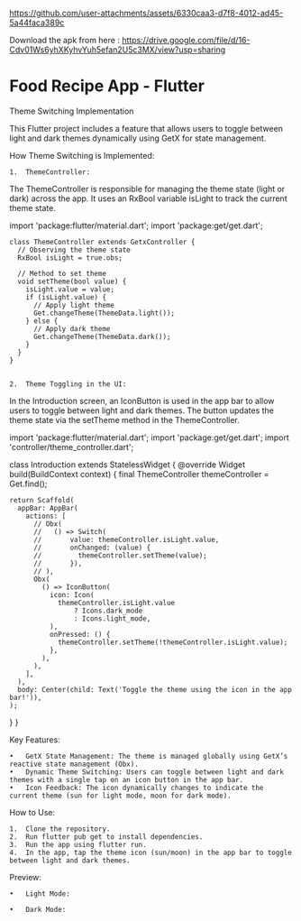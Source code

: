 
https://github.com/user-attachments/assets/6330caa3-d7f8-4012-ad45-5a44faca389c


Download the apk from here : https://drive.google.com/file/d/16-Cdv01Ws6yhXKyhvYuh5efan2U5c3MX/view?usp=sharing

# Food Recipe App - Flutter

Theme Switching Implementation

This Flutter project includes a feature that allows users to toggle between light and dark themes dynamically using GetX for state management.

How Theme Switching is Implemented:

	1.	ThemeController:
The ThemeController is responsible for managing the theme state (light or dark) across the app. It uses an RxBool variable isLight to track the current theme state.

import 'package:flutter/material.dart';
import 'package:get/get.dart';

	class ThemeController extends GetxController {
	  // Observing the theme state
	  RxBool isLight = true.obs;
	
	  // Method to set theme
	  void setTheme(bool value) {
	    isLight.value = value;
	    if (isLight.value) {
	      // Apply light theme
	      Get.changeTheme(ThemeData.light());
	    } else {
	      // Apply dark theme
	      Get.changeTheme(ThemeData.dark());
	    }
	  }
	}


	2.	Theme Toggling in the UI:
In the Introduction screen, an IconButton is used in the app bar to allow users to toggle between light and dark themes. The button updates the theme state via the setTheme method in the ThemeController.

import 'package:flutter/material.dart';
import 'package:get/get.dart';
import 'controller/theme_controller.dart';

class Introduction extends StatelessWidget {
  @override
  Widget build(BuildContext context) {
    final ThemeController themeController = Get.find<ThemeController>();

    return Scaffold(
      appBar: AppBar(
        actions: [
          // Obx(
          //   () => Switch(
          //       value: themeController.isLight.value,
          //       onChanged: (value) {
          //         themeController.setTheme(value);
          //       }),
          // ),
          Obx(
            () => IconButton(
              icon: Icon(
                themeController.isLight.value
                    ? Icons.dark_mode
                    : Icons.light_mode,
              ),
              onPressed: () {
                themeController.setTheme(!themeController.isLight.value);
              },
            ),
          ),
        ],
      ),
      body: Center(child: Text('Toggle the theme using the icon in the app bar!')),
    );
  }
}



Key Features:

	•	GetX State Management: The theme is managed globally using GetX’s reactive state management (Obx).
	•	Dynamic Theme Switching: Users can toggle between light and dark themes with a single tap on an icon button in the app bar.
	•	Icon Feedback: The icon dynamically changes to indicate the current theme (sun for light mode, moon for dark mode).

How to Use:

	1.	Clone the repository.
	2.	Run flutter pub get to install dependencies.
	3.	Run the app using flutter run.
	4.	In the app, tap the theme icon (sun/moon) in the app bar to toggle between light and dark themes.

Preview:

	•	Light Mode: 

	•	Dark Mode: 









